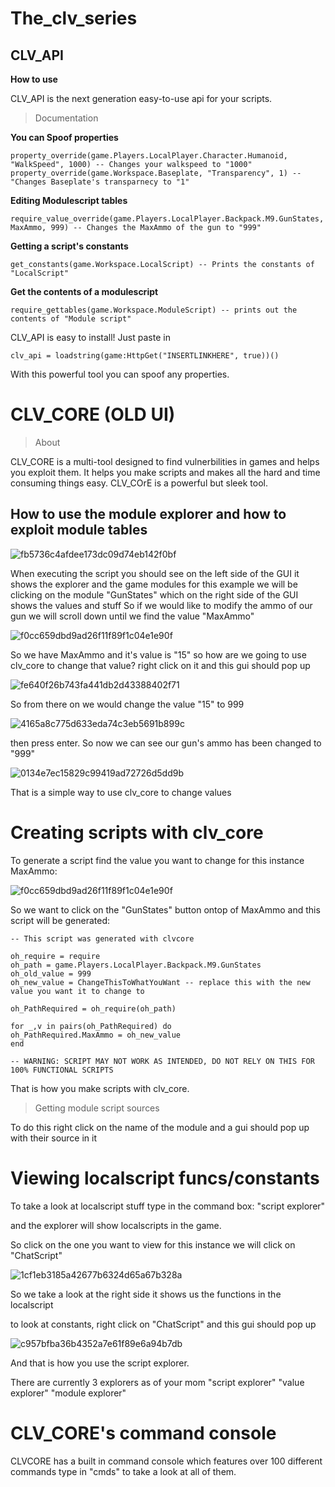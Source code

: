 # The_clv_series



## CLV_API
**How to use**

CLV_API is the next generation easy-to-use api for your scripts.

> Documentation

**You can Spoof properties**
```
property_override(game.Players.LocalPlayer.Character.Humanoid, "WalkSpeed", 1000) -- Changes your walkspeed to "1000"
property_override(game.Workspace.Baseplate, "Transparency", 1) -- "Changes Baseplate's transparnecy to "1"
```

**Editing Modulescript tables**
```
require_value_override(game.Players.LocalPlayer.Backpack.M9.GunStates, MaxAmmo, 999) -- Changes the MaxAmmo of the gun to "999"
```

**Getting a script's constants**
```
get_constants(game.Workspace.LocalScript) -- Prints the constants of "LocalScript"
```
**Get the contents of a modulescript**

```
require_gettables(game.Workspace.ModuleScript) -- prints out the contents of "Module script"
```

CLV_API is easy to install! Just paste in
```
clv_api = loadstring(game:HttpGet("INSERTLINKHERE", true))()
```

With this powerful tool you can spoof any properties.


# CLV_CORE (OLD UI)
> About

CLV_CORE is a multi-tool designed to find vulnerbilities in games and helps you exploit them.
It helps you make scripts and makes all the hard and time consuming things easy.
CLV_COrE is a powerful but sleek tool.

## How to use the module explorer and how to exploit module tables

![fb5736c4afdee173dc09d74eb142f0bf](https://user-images.githubusercontent.com/66844081/84535324-318a6900-ad1e-11ea-8d02-2e148bcbc85c.png)

When executing the script you should see on the left side of the GUI it shows the explorer and the game modules
for this example we will be clicking on the module "GunStates" which on the right side of the GUI shows the values and stuff
So if we would like to modify the ammo of our gun we will scroll down until we find the value "MaxAmmo"

![f0cc659dbd9ad26f11f89f1c04e1e90f](https://user-images.githubusercontent.com/66844081/84535504-7f06d600-ad1e-11ea-8462-7b3aefed65ce.png)

So we have MaxAmmo and it's value is "15" so how are we going to use clv_core to change that value?
right click on it and this gui should pop up

![fe640f26b743fa441db2d43388402f71](https://user-images.githubusercontent.com/66844081/84535555-9b0a7780-ad1e-11ea-9f10-8aa564ecbb0e.png)

So from there on we would change the value "15" to 999

![4165a8c775d633eda74c3eb5691b899c](https://user-images.githubusercontent.com/66844081/84535583-afe70b00-ad1e-11ea-9c34-04e0c9cb81f2.png)

then press enter.
So now we can see our gun's ammo has been changed to "999"

![0134e7ec15829c99419ad72726d5dd9b](https://user-images.githubusercontent.com/66844081/84535626-becdbd80-ad1e-11ea-9657-05988b899b72.png)

That is a simple way to use clv_core to change values

# Creating scripts with clv_core

To generate a script find the value you want to change for this instance MaxAmmo:

![f0cc659dbd9ad26f11f89f1c04e1e90f](https://user-images.githubusercontent.com/66844081/84535504-7f06d600-ad1e-11ea-8462-7b3aefed65ce.png)

So we want to click on the "GunStates" button ontop of MaxAmmo
and this script will be generated:

```
-- This script was generated with clvcore

oh_require = require
oh_path = game.Players.LocalPlayer.Backpack.M9.GunStates
oh_old_value = 999
oh_new_value = ChangeThisToWhatYouWant -- replace this with the new value you want it to change to

oh_PathRequired = oh_require(oh_path)

for _,v in pairs(oh_PathRequired) do
oh_PathRequired.MaxAmmo = oh_new_value
end

-- WARNING: SCRIPT MAY NOT WORK AS INTENDED, DO NOT RELY ON THIS FOR 100% FUNCTIONAL SCRIPTS
```

That is how you make scripts with clv_core.

> Getting module script sources

To do this right click on the name of the module and a gui should pop up with their source in it

# Viewing localscript funcs/constants

To take a look at localscript stuff type in the command box: "script explorer"

and the explorer will show localscripts in the game.

So click on the one you want to view for this instance we will click on "ChatScript"

![1cf1eb3185a42677b6324d65a67b328a](https://user-images.githubusercontent.com/66844081/84535957-6c40d100-ad1f-11ea-8acf-8bf28c537444.png)

So we take a look at the right side it shows us the functions in the localscript

to look at constants, right click on "ChatScript" and this gui should pop up

![c957bfba36b4352a7e61f89e6a94b7db](https://user-images.githubusercontent.com/66844081/84536009-87abdc00-ad1f-11ea-9664-649035ce4f0e.png)

And that is how you use the script explorer.

There are currently 3 explorers as of your mom
"script explorer"
"value explorer"
"module explorer"

# CLV_CORE's command console

CLVCORE has a built in command console which features over 100 different commands
type in "cmds" to take a look at all of them.


